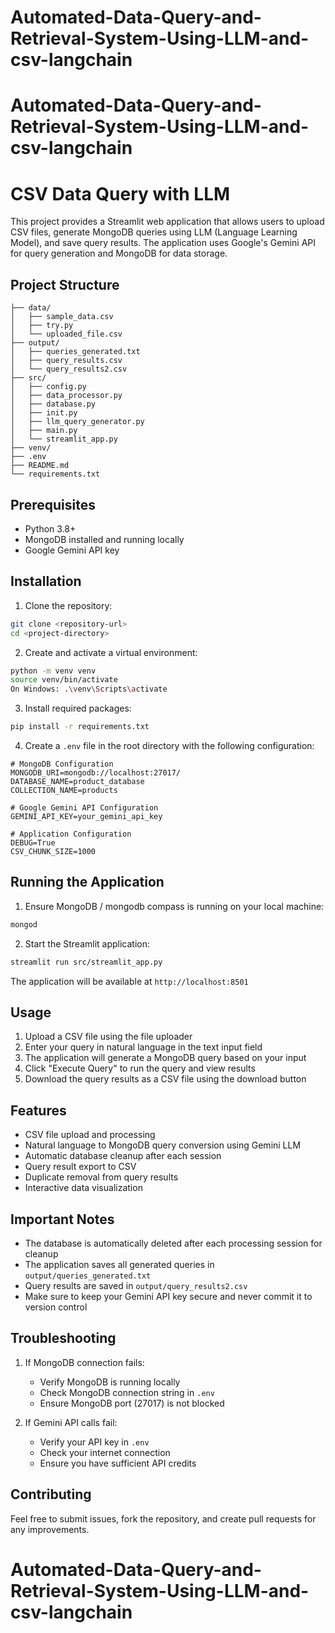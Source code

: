 # Automated-Data-Query-and-Retrieval-System-Using-LLM-and-csv-langchain
# Automated-Data-Query-and-Retrieval-System-Using-LLM-and-csv-langchain
# CSV Data Query with LLM

This project provides a Streamlit web application that allows users to upload CSV files, generate MongoDB queries using LLM (Language Learning Model), and save query results. The application uses Google's Gemini API for query generation and MongoDB for data storage.

## Project Structure
```
├── data/
│   ├── sample_data.csv
│   ├── try.py
│   └── uploaded_file.csv
├── output/
│   ├── queries_generated.txt
│   ├── query_results.csv
│   └── query_results2.csv
├── src/
│   ├── config.py
│   ├── data_processor.py
│   ├── database.py
│   ├── init.py
│   ├── llm_query_generator.py
│   ├── main.py
│   └── streamlit_app.py
├── venv/
├── .env
├── README.md
└── requirements.txt
```

## Prerequisites

- Python 3.8+
- MongoDB installed and running locally
- Google Gemini API key

## Installation

1. Clone the repository:
```bash
git clone <repository-url>
cd <project-directory>
```

2. Create and activate a virtual environment:
```bash
python -m venv venv
source venv/bin/activate   
On Windows: .\venv\Scripts\activate
```

3. Install required packages:
```bash
pip install -r requirements.txt
```

4. Create a `.env` file in the root directory with the following configuration:
```
# MongoDB Configuration
MONGODB_URI=mongodb://localhost:27017/
DATABASE_NAME=product_database
COLLECTION_NAME=products

# Google Gemini API Configuration
GEMINI_API_KEY=your_gemini_api_key

# Application Configuration
DEBUG=True
CSV_CHUNK_SIZE=1000
```

## Running the Application

1. Ensure MongoDB / mongodb compass is running on your local machine:
```bash
mongod
```

2. Start the Streamlit application:
```bash
streamlit run src/streamlit_app.py
```

The application will be available at `http://localhost:8501`

## Usage

1. Upload a CSV file using the file uploader
2. Enter your query in natural language in the text input field
3. The application will generate a MongoDB query based on your input
4. Click "Execute Query" to run the query and view results
5. Download the query results as a CSV file using the download button

## Features

- CSV file upload and processing
- Natural language to MongoDB query conversion using Gemini LLM
- Automatic database cleanup after each session
- Query result export to CSV
- Duplicate removal from query results
- Interactive data visualization

## Important Notes

- The database is automatically deleted after each processing session for cleanup
- The application saves all generated queries in `output/queries_generated.txt`
- Query results are saved in `output/query_results2.csv`
- Make sure to keep your Gemini API key secure and never commit it to version control

## Troubleshooting

1. If MongoDB connection fails:
   - Verify MongoDB is running locally
   - Check MongoDB connection string in `.env`
   - Ensure MongoDB port (27017) is not blocked

2. If Gemini API calls fail:
   - Verify your API key in `.env`
   - Check your internet connection
   - Ensure you have sufficient API credits

## Contributing

Feel free to submit issues, fork the repository, and create pull requests for any improvements.

# Automated-Data-Query-and-Retrieval-System-Using-LLM-and-csv-langchain
